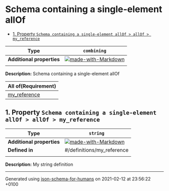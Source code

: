 # Schema containing a single-element allOf

- [1. Property `Schema containing a single-element allOf > allOf > my_reference`](#allOf_i0)

| Type | `combining` |
| ---- | --- |
| **Additional properties** |[![made-with-Markdown](https://img.shields.io/badge/Any%20type-allowed-green)](# "Additional Properties of any type are allowed.")|
|  |  |

**Description:** Schema containing a single-element allOf

| All of(Requirement) | 
| ---- |
| [my_reference](#allOf_i0) |
## <a name="allOf_i0"></a>1. Property `Schema containing a single-element allOf > allOf > my_reference`

| Type | `string` |
| ---- | --- |
| **Additional properties** |[![made-with-Markdown](https://img.shields.io/badge/Any%20type-allowed-green)](# "Additional Properties of any type are allowed.")|
| **Defined in** | #/definitions/my_reference |
|  |  |

**Description:** My string definition

----------------------------------------------------------------------------------------------------------------------------
Generated using [json-schema-for-humans](https://github.com/coveooss/json-schema-for-humans) on 2021-02-12 at 23:56:22 +0100